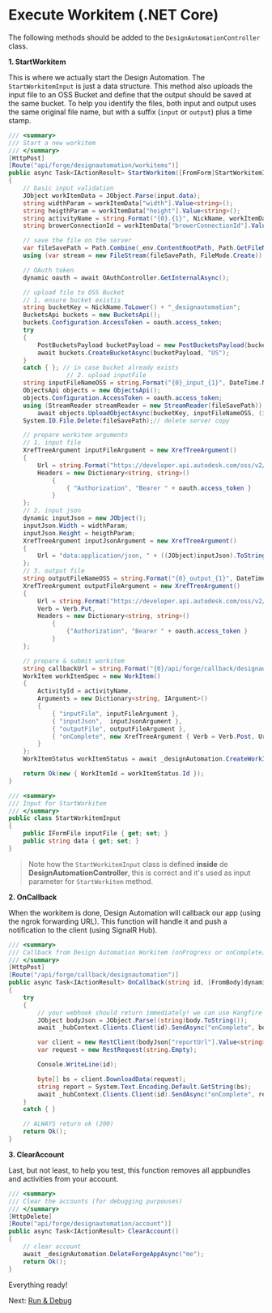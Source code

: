 # Execute Workitem (.NET Core)

The following methods should be added to the `DesignAutomationController` class.

**1. StartWorkitem**

This is where we actually start the Design Automation. The `StartWorkitemInput` is just a data structure. This method also uploads the input file to an OSS Bucket and define that the output should be saved at the same bucket. To help you identify the files, both input and output uses the same original file name, but with a suffix (`input` or `output`) plus a time stamp.

```csharp
/// <summary>
/// Start a new workitem
/// </summary>
[HttpPost]
[Route("api/forge/designautomation/workitems")]
public async Task<IActionResult> StartWorkitem([FromForm]StartWorkitemInput input)
{
    // basic input validation
    JObject workItemData = JObject.Parse(input.data);
    string widthParam = workItemData["width"].Value<string>();
    string heigthParam = workItemData["height"].Value<string>();
    string activityName = string.Format("{0}.{1}", NickName, workItemData["activityName"].Value<string>());
    string browerConnectionId = workItemData["browerConnectionId"].Value<string>();

    // save the file on the server
    var fileSavePath = Path.Combine(_env.ContentRootPath, Path.GetFileName(input.inputFile.FileName));
    using (var stream = new FileStream(fileSavePath, FileMode.Create)) await input.inputFile.CopyToAsync(stream);

    // OAuth token
    dynamic oauth = await OAuthController.GetInternalAsync();

    // upload file to OSS Bucket
    // 1. ensure bucket existis
    string bucketKey = NickName.ToLower() + "_designautomation";
    BucketsApi buckets = new BucketsApi();
    buckets.Configuration.AccessToken = oauth.access_token;
    try
    {
        PostBucketsPayload bucketPayload = new PostBucketsPayload(bucketKey, null, PostBucketsPayload.PolicyKeyEnum.Transient);
        await buckets.CreateBucketAsync(bucketPayload, "US");
    }
    catch { }; // in case bucket already exists
                // 2. upload inputFile
    string inputFileNameOSS = string.Format("{0}_input_{1}", DateTime.Now.ToString("yyyyMMddhhmmss"), Path.GetFileName(input.inputFile.FileName)); // avoid overriding
    ObjectsApi objects = new ObjectsApi();
    objects.Configuration.AccessToken = oauth.access_token;
    using (StreamReader streamReader = new StreamReader(fileSavePath))
        await objects.UploadObjectAsync(bucketKey, inputFileNameOSS, (int)streamReader.BaseStream.Length, streamReader.BaseStream, "application/octet-stream");
    System.IO.File.Delete(fileSavePath);// delete server copy

    // prepare workitem arguments
    // 1. input file
    XrefTreeArgument inputFileArgument = new XrefTreeArgument()
    {
        Url = string.Format("https://developer.api.autodesk.com/oss/v2/buckets/{0}/objects/{1}", bucketKey, inputFileNameOSS),
        Headers = new Dictionary<string, string>()
            {
                { "Authorization", "Bearer " + oauth.access_token }
            }
    };
    // 2. input json
    dynamic inputJson = new JObject();
    inputJson.Width = widthParam;
    inputJson.Height = heigthParam;
    XrefTreeArgument inputJsonArgument = new XrefTreeArgument()
    {
        Url = "data:application/json, " + ((JObject)inputJson).ToString(Formatting.None).Replace("\"", "'")
    };
    // 3. output file
    string outputFileNameOSS = string.Format("{0}_output_{1}", DateTime.Now.ToString("yyyyMMddhhmmss"), Path.GetFileName(input.inputFile.FileName)); // avoid overriding
    XrefTreeArgument outputFileArgument = new XrefTreeArgument()
    {
        Url = string.Format("https://developer.api.autodesk.com/oss/v2/buckets/{0}/objects/{1}", bucketKey, outputFileNameOSS),
        Verb = Verb.Put,
        Headers = new Dictionary<string, string>()
            {
                {"Authorization", "Bearer " + oauth.access_token }
            }
    };

    // prepare & submit workitem
    string callbackUrl = string.Format("{0}/api/forge/callback/designautomation?id={1}", OAuthController.GetAppSetting("FORGE_WEBHOOK_CALLBACK_HOST"), browerConnectionId);
    WorkItem workItemSpec = new WorkItem()
    {
        ActivityId = activityName,
        Arguments = new Dictionary<string, IArgument>()
        {
            { "inputFile", inputFileArgument },
            { "inputJson",  inputJsonArgument },
            { "outputFile", outputFileArgument },
            { "onComplete", new XrefTreeArgument { Verb = Verb.Post, Url = callbackUrl } }
        }
    };
    WorkItemStatus workItemStatus = await _designAutomation.CreateWorkItemsAsync(workItemSpec);

    return Ok(new { WorkItemId = workItemStatus.Id });
}

/// <summary>
/// Input for StartWorkitem
/// </summary>
public class StartWorkitemInput
{
    public IFormFile inputFile { get; set; }
    public string data { get; set; }
}
```

> Note how the `StartWorkitemInput` class is defined **inside** de **DesignAutomationController**, this is correct and it's used as input parameter for `StartWorkitem` method.

**2. OnCallback**

When the workitem is done, Design Automation will callback our app (using the ngrok forwarding URL). This function will handle it and push a notification to the client (using SignalR Hub).

```csharp
/// <summary>
/// Callback from Design Automation Workitem (onProgress or onComplete)
/// </summary>
[HttpPost]
[Route("/api/forge/callback/designautomation")]
public async Task<IActionResult> OnCallback(string id, [FromBody]dynamic body)
{
    try
    {
        // your webhook should return immediately! we can use Hangfire to schedule a job
        JObject bodyJson = JObject.Parse((string)body.ToString());
        await _hubContext.Clients.Client(id).SendAsync("onComplete", bodyJson.ToString());

        var client = new RestClient(bodyJson["reportUrl"].Value<string>());
        var request = new RestRequest(string.Empty);

        Console.WriteLine(id);

        byte[] bs = client.DownloadData(request);
        string report = System.Text.Encoding.Default.GetString(bs);
        await _hubContext.Clients.Client(id).SendAsync("onComplete", report);
    }
    catch { }

    // ALWAYS return ok (200)
    return Ok();
}
```

**3. ClearAccount**

Last, but not least, to help you test, this function removes all appbundles and activities from your account. 

```csharp
/// <summary>
/// Clear the accounts (for debugging purpouses)
/// </summary>
[HttpDelete]
[Route("api/forge/designautomation/account")]
public async Task<IActionResult> ClearAccount()
{
    // clear account
    await _designAutomation.DeleteForgeAppAsync("me");
    return Ok();
}
```

Everything ready!

Next: [Run & Debug](environment/rundebug/2legged_da)
